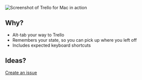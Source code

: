 ![Screenshot of Trello for Mac in action]({{site.url}}/screenshot.png)

## Why?

* Alt-tab your way to Trello
* Remembers your state, so you can pick up where you left off
* Includes expected keyboard shortcuts

## Ideas?

[Create an issue](https://github.com/nathanbirrell/trello-macos/issues)
